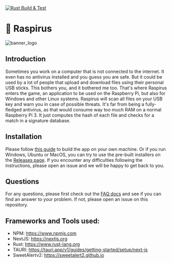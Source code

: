 [![Rust Build & Test](https://github.com/Benji377/Raspirus/actions/workflows/rust.yml/badge.svg)](https://github.com/Benji377/Raspirus/actions/workflows/rust.yml)
# :rocket: Raspirus
![banner_logo](https://user-images.githubusercontent.com/50681275/223684389-ed0f104f-c183-4223-9723-c268e7cc5268.png)

## Introduction
Sometimes you work on a computer that is not connected to the internet. It even has no antivirus installed and you guess you are safe. But it could be used by a lot of people that upload and download files using their personal USB sticks. This bothers you, and it bothered me too. That's where Raspirus enters the game, an application to be used on the Raspberry Pi, but also for Windows and other Linux systems. Raspirus will scan all files on your USB key and warn you in case of possible threats. It's far from being a fully-fledged antivirus, as that would consume way too much RAM on a normal Raspberry Pi 3. It just computes the hash of each file and checks for a match in a signature database.

## Installation
Please follow [this guide](https://github.com/Raspirus/docs) to build the app on your own machine. Or if you run Windows, Ubuntu or MacOS, you can try to use the pre-built installers on the [Releases page](https://github.com/Raspirus/Raspirus/releases/latest). If you encounter any difficulties following the instructions, please open an issue and we will be happy to get back to you.

## Questions
For any questions, please first check out the [FAQ docs](https://github.com/Raspirus/docs) and see if you can find an answer to your problem. If not, please open an issue on this repository.

## Frameworks and Tools used:
- NPM: https://www.npmjs.com
- NextJS: https://nextjs.org
- Rust: https://www.rust-lang.org
- TAURI: https://tauri.app/v1/guides/getting-started/setup/next-js
- SweetAlertv2: https://sweetalert2.github.io
